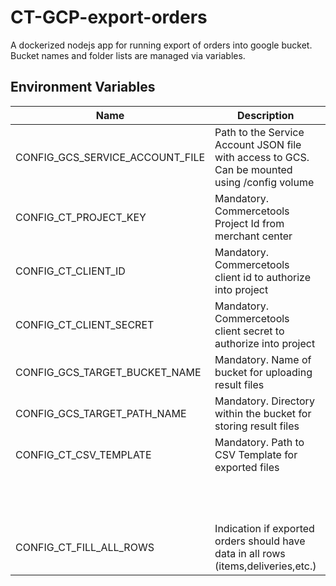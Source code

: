 # CT-GCP-export-orders

A dockerized nodejs app for running export of orders into google bucket. Bucket names and folder lists are managed via variables.

## Environment Variables

| Name                                       | Description                                                                                   | Default Value       |
| ------------------------------------------ | --------------------------------------------------------------------------------------------- | ------------------- |
| CONFIG\_GCS\_SERVICE\_ACCOUNT_FILE         | Path to the Service Account JSON file with access to GCS. Can be mounted using /config volume | /config/gcs_sa.json |
| CONFIG\_CT\_PROJECT\_KEY                   | Mandatory. Commercetools Project Id from merchant center                                      | --                  |
| CONFIG\_CT\_CLIENT\_ID                     | Mandatory. Commercetools client id to authorize into project                                  | --                  |
| CONFIG\_CT\_CLIENT_SECRET                  | Mandatory. Commercetools client secret to authorize into project                              | --                  |
| CONFIG\_GCS\_TARGET\_BUCKET\_NAME          | Mandatory. Name of bucket for uploading result files                                          | --                  |
| CONFIG\_GCS\_TARGET\_PATH\_NAME            | Mandatory. Directory within the bucket for storing result files                               | --                  |
| CONFIG\_CT\_CSV\_TEMPLATE                  | Mandatory. Path to CSV Template for exported files                                            | /usr/src/app/templa |
|                                            |                                                                                               |te/exported-orders-  |
|                                            |                                                                                               |template.csv         |
| CONFIG\_CT\_FILL\_ALL\_ROWS                | Indication if exported orders should have data in all rows (items,deliveries,etc.)            | false               |
